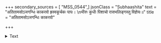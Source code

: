 +++
secondary_sources = [ "MSS_0544",]
jsonClass = "Subhaashita"
text = "अतितामसोऽजगन्धिः काकरवो ह्रस्वकूर्चकः पापः।  \nभीरुः कुधीः पिशाचो रासभलिङ्गस्तु विज्ञेयः॥"
title = "अतितामसोऽजगन्धिः काकरवो"

+++

<details><summary>Text</summary>

अतितामसोऽजगन्धिः काकरवो ह्रस्वकूर्चकः पापः।  
भीरुः कुधीः पिशाचो रासभलिङ्गस्तु विज्ञेयः॥
</details>
